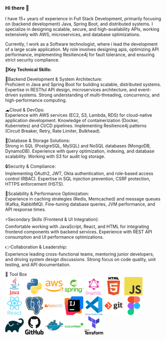 ### Hi there 👋

I have 15+ years of experience in Full Stack Development, primarily focusing on (backend development) Java, Spring Boot, and distributed systems. I specialize in designing scalable, secure, and high-availability APIs, working extensively with AWS, microservices, and database optimizations.

Currently, I work as a Software technologist, where i lead the development of a large scale application. My role involves designing apis, optimizing API performance, implementing Resilience4j for fault tolerance, and ensuring strict security compliance.

📌**Key Technical Skills:**<br>

🚩Backend Development & System Architecture:<br>
Proficient in Java and Spring Boot for building scalable, distributed systems.
Expertise in RESTful API design, microservices architecture, and event-driven systems.
Strong understanding of multi-threading, concurrency, and high-performance computing.

☁Cloud & DevOps:<br>
Experience with AWS services (EC2, S3, Lambda, RDS) for cloud-native application development.
Knowledge of containerization (Docker, Kubernetes) and CI/CD pipelines.
Implementing Resilience4j patterns (Circuit Breaker, Retry, Rate Limiter, Bulkhead).

🧱Database & Storage Solutions:<br>
Strong in SQL (PostgreSQL, MySQL) and NoSQL databases (MongoDB, DynamoDB).
Experience with query optimization, indexing, and database scalability.
Working with S3 for audit log storage.

🔒Security & Compliance:<br>
Implementing OAuth2, JWT, Okta authentication, and role-based access control (RBAC).
Expertise in SQL injection prevention, CSRF protection, HTTPS enforcement (HSTS).

🚀Scalability & Performance Optimization:<br>
Experience in caching strategies (Redis, Memcached) and message queues (Kafka, RabbitMQ).
Fine-tuning database queries, JVM performance, and API response times.

⚡Secondary Skills (Frontend & UI Integration):<br>
Comfortable working with JavaScript, React, and HTML for integrating frontend components with backend services.
Experience with REST API consumption and UI performance optimizations.

👉Collaboration & Leadership:<br>
Experience leading cross-functional teams, mentoring junior developers, and driving system design discussions.
Strong focus on code quality, unit testing, and API documentation.

🧰 Tool Box<br>
<img src="https://github.com/devicons/devicon/blob/master/icons/java/java-original-wordmark.svg" alt="java" width="60" height="60"/>
<img src="https://github.com/devicons/devicon/blob/master/icons/python/python-original.svg" alt="java" width="60" height="60"/>
<img src="https://github.com/devicons/devicon/blob/master/icons/amazonwebservices/amazonwebservices-plain-wordmark.svg" alt="java" width="60" height="60"/>
<img src="https://github.com/devicons/devicon/blob/master/icons/spring/spring-original-wordmark.svg" alt="git" width="60" height="60"/>
<img src="https://github.com/devicons/devicon/blob/master/icons/graphql/graphql-plain-wordmark.svg" alt="java" width="60" height="60"/>
<img src="https://github.com/devicons/devicon/blob/master/icons/html5/html5-original-wordmark.svg" alt="java" width="60" height="60"/>
<img src="https://github.com/devicons/devicon/blob/master/icons/javascript/javascript-original.svg" alt="javascript" width="60" height="60"/>
<img src="https://github.com/devicons/devicon/blob/master/icons/react/react-original-wordmark.svg" alt="java" width="60" height="60"/>
<img src="https://github.com/devicons/devicon/blob/master/icons/postgresql/postgresql-original.svg" alt="java" width="60" height="60"/>
<img src="https://github.com/devicons/devicon/blob/master/icons/rabbitmq/rabbitmq-original-wordmark.svg" alt="java" width="60" height="60"/>
<img src="https://github.com/devicons/devicon/blob/master/icons/intellij/intellij-original.svg" alt="java" width="60" height="60"/>
<img src="https://github.com/devicons/devicon/blob/master/icons/vscode/vscode-original-wordmark.svg" alt="java" width="60" height="60"/>
<img src="https://github.com/devicons/devicon/blob/master/icons/git/git-original-wordmark.svg" alt="git" width="60" height="60"/>
<img src="https://github.com/devicons/devicon/blob/master/icons/figma/figma-original.svg" alt="java" width="60" height="60"/>
<img src="https://github.com/devicons/devicon/blob/master/icons/gradle/gradle-original.svg" alt="java" width="60" height="60"/>
<img src="https://github.com/devicons/devicon/blob/master/icons/github/github-original-wordmark.svg" alt="java" width="60" height="60"/>
<img src="https://github.com/devicons/devicon/blob/master/icons/docker/docker-original.svg" alt="java" width="60" height="60"/>
<img src="https://github.com/devicons/devicon/blob/master/icons/cucumber/cucumber-plain-wordmark.svg" alt="java" width="60" height="60"/>
<img src="https://github.com/devicons/devicon/blob/master/icons/terraform/terraform-original-wordmark.svg" alt="java" width="60" height="60"/>

